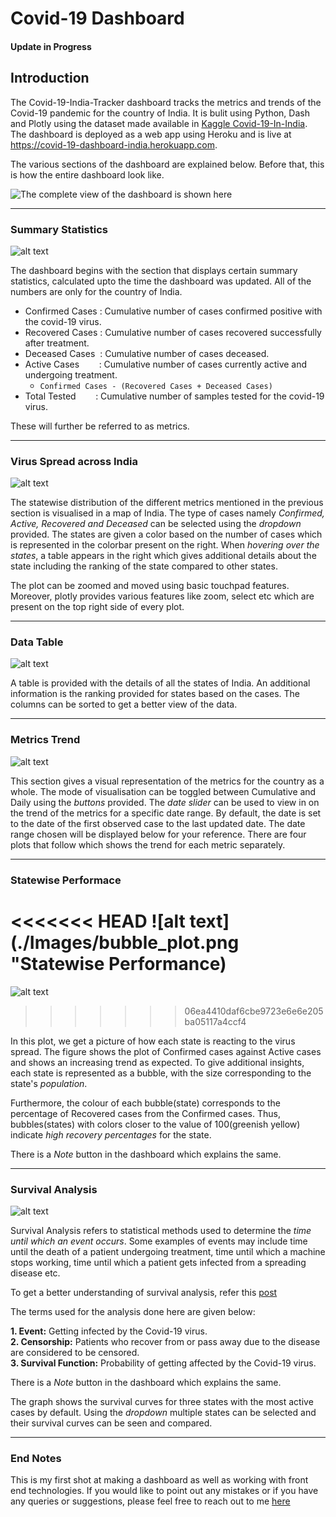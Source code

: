 # Covid-19 Dashboard
#### Update in Progress
## Introduction

The Covid-19-India-Tracker dashboard tracks the metrics and trends of the Covid-19 pandemic for the country of India. It is bulit using Python, Dash and Plotly using the dataset made available in [Kaggle Covid-19-In-India](https://www.kaggle.com/sudalairajkumar/covid19-in-india "Covid-19-In-India"). The dashboard is deployed as a web app using Heroku and is live at https://covid-19-dashboard-india.herokuapp.com.

The various sections of the dashboard are explained below. Before that, this is how the entire dashboard look like.

![The complete view of the dashboard is shown here](./Images/full_dashboard.png "Full Dashboard")



***



### Summary Statistics

![alt text](./Images/summary_statistics.png "Summary Statistics")

The dashboard begins with the section that displays certain summary statistics, calculated upto the time the dashboard was updated. All of the numbers are only for the country of India.

* Confirmed Cases :  Cumulative number of cases confirmed positive with the covid-19 virus.
* Recovered Cases :  Cumulative number of cases recovered successfully after treatment.
* Deceased Cases&nbsp; :  Cumulative number of cases deceased.
* Active Cases&nbsp; &nbsp; &nbsp; &nbsp; : Cumulative number of cases currently active and undergoing treatment.<br>
  * `Confirmed Cases - (Recovered Cases + Deceased Cases)`
* Total Tested&nbsp; &nbsp; &nbsp; &nbsp; : Cumulative number of samples tested for the covid-19 virus.

These will further be referred to as metrics.

***

### Virus Spread across India

![alt text](./Images/India_map.png "Virus Spread across India")

The statewise distribution of the different metrics mentioned in the previous section is visualised in a map of India. The type of cases namely _Confirmed, Active, Recovered and Deceased_ can be selected using the _dropdown_ provided. The states are given a color based on the number of cases which is represented in the colorbar present on the right. When _hovering over the states_, a table appears in the right which gives additional details about the state including the ranking of the state compared to other states.

The plot can be zoomed and moved using basic touchpad features. Moreover, plotly provides various features like zoom, select etc which are present on the top right side of every plot.

***

### Data Table

![alt text](./Images/data_table.png "Data Table")

A table is provided with the details of all the states of India. An additional information is the ranking provided for states based on the cases. The columns can be sorted to get a better view of the data.

***

### Metrics Trend 

![alt text](./Images/daily_metrics.png "Metrics Trend")

This section gives a visual representation of the metrics for the country as a whole. The mode of visualisation can be toggled between Cumulative and Daily using the _buttons_ provided. The _date slider_ can be used to view in on the trend of the metrics for a specific date range. By default, the date is set to the date of the first observed case to the last updated date. The date range chosen will be displayed below for your reference. There are four plots that follow which shows the trend for each metric separately.

***

### Statewise Performace 

<<<<<<< HEAD
![alt text](./Images/bubble_plot.png "Statewise Performance)
=======
![alt text](./Images/bubble_plot.png "Statewise Performance")
>>>>>>> 06ea4410daf6cbe9723e6e6e205ba05117a4ccf4

In this plot, we get a picture of how each state is reacting to the virus spread. The figure shows the plot of Confirmed cases against Active cases and shows an increasing trend as expected. To give additional insights, each state is represented as a bubble, with the size corresponding to the state's _population_.  

Furthermore, the colour of each bubble(state) corresponds to the percentage of Recovered cases from the Confirmed cases. Thus, bubbles(states) with colors closer to the value of 100(greenish yellow) indicate _high recovery percentages_ for the state.  

There is a _Note_ button in the dashboard which explains the same.

***

### Survival Analysis

![alt text](./Images/survival_analysis.png "Survival Analysis")

Survival Analysis refers to statistical methods used to determine the _time until which an event occurs_. Some examples of events may include time until the death of a patient undergoing treatment, time until which a machine stops working, time until which a patient gets infected from a spreading disease etc.  

To get a better understanding of survival analysis, refer this [post](https://medium.com/analytics-vidhya/survival-analysis-an-introduction-87a94c98061 "Survival Analysis")

The terms used for the analysis done here are given below:  

**1. Event:** Getting infected by the Covid-19 virus.  
**2. Censorship:** Patients who recover from or pass away due to the disease are considered to be censored.  
**3. Survival Function:** Probability of getting affected by the Covid-19 virus.  

There is a _Note_ button in the dashboard which explains the same.

The graph shows the survival curves for three states with the most active cases by default. Using the _dropdown_ multiple states can be selected and their survival curves can be seen and compared.

***

### End Notes

This is my first shot at making a dashboard as well as working with front end technologies. If you would like to point out any mistakes or if you have any queries or suggestions, please feel free to reach out to me [here](https://www.linkedin.com/in/robnix16pd30 "Linkedin")
